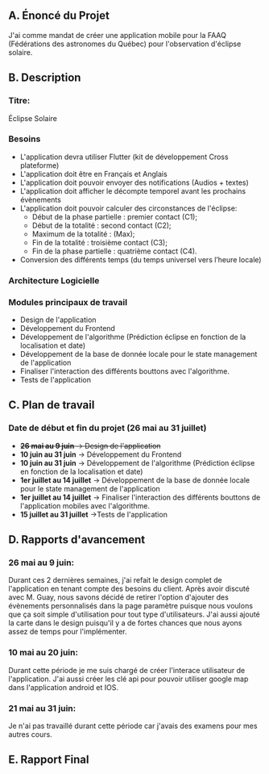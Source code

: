 ## A. Énoncé du Projet

J'ai comme mandat de créer une application mobile pour la FAAQ (Fédérations des astronomes du Québec) pour l'observation d'éclipse solaire.

## B. Description

### Titre: 
Éclipse Solaire

### Besoins
  - L'application devra utiliser Flutter (kit de développement Cross plateforme)
  - L'application doit être en Français et Anglais
  - L'application doit pouvoir envoyer des notifications (Audios + textes)
  - L'application doit afficher le décompte temporel avant les prochains évènements
  - L'application doit pouvoir calculer des circonstances de l'éclipse:
    - Début de la phase partielle : premier contact (C1);
    - Début de la totalité : second contact (C2);
    - Maximum de la totalité : (Max);
    - Fin de la totalité : troisième contact (C3);
    - Fin de la phase partielle : quatrième contact (C4).
  - Conversion des différents temps (du temps universel vers l’heure locale)
    

### Architecture Logicielle

### Modules principaux de travail
  - Design de l'application
  - Développement du Frontend
  - Développement de l'algorithme (Prédiction éclipse en fonction de la localisation et date)
  - Développement de la base de donnée locale pour le state management de l'application
  - Finaliser l'interaction des différents bouttons avec l'algorithme.
  - Tests de l'application

## C. Plan de travail
### Date de début et fin du projet (26 mai au 31 juillet)
  - ~~**26 mai au 9 juin** -> Design de l'application~~
  - **10 juin au 31 juin** -> Développement du Frontend
  - **10 juin au 31 juin** -> Développement de l'algorithme (Prédiction éclipse en fonction de la localisation et date)
  - **1er juillet au 14 juillet** -> Développement de la base de donnée locale pour le state management de l'application
  - **1er juillet au 14 juillet** -> Finaliser l'interaction des différents bouttons de l'application mobiles avec l'algorithme.
  - **15 juillet au 31 juillet** ->Tests de l'application

## D. Rapports d'avancement

### 26 mai au 9 juin:
Durant ces 2 dernières semaines, j'ai refait le design complet de l'application en tenant compte des besoins du client. Après avoir discuté avec M. Guay, nous savons décidé de retirer l'option d'ajouter des évènements personnalisés dans la page paramètre puisque nous voulons que ça soit simple d'utilisation pour tout type d'utilisateurs. J'ai aussi ajouté la carte dans le design puisqu'il y a de fortes chances que nous ayons assez de temps pour l'implémenter.

### 10 mai au 20 juin:
Durant cette période je me suis chargé de créer l'interace utilisateur de l'application. J'ai aussi créer les clé api pour pouvoir utiliser google map dans l'application android et IOS.

### 21 mai au 31 juin:
Je n'ai pas travaillé durant cette période car j'avais des examens pour mes autres cours.


## E. Rapport Final

